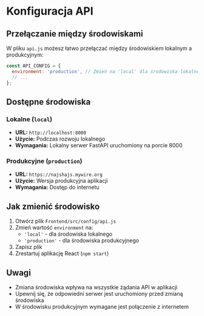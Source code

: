 # Konfiguracja API

## Przełączanie między środowiskami

W pliku `api.js` możesz łatwo przełączać między środowiskiem lokalnym a produkcyjnym:

```javascript
const API_CONFIG = {
  environment: 'production', // Zmień na 'local' dla środowiska lokalnego
  // ...
};
```

## Dostępne środowiska

### Lokalne (`local`)
- **URL:** `http://localhost:8000`
- **Użycie:** Podczas rozwoju lokalnego
- **Wymagania:** Lokalny serwer FastAPI uruchomiony na porcie 8000

### Produkcyjne (`production`)
- **URL:** `https://najshajs.mywire.org`
- **Użycie:** Wersja produkcyjna aplikacji
- **Wymagania:** Dostęp do internetu

## Jak zmienić środowisko

1. Otwórz plik `Frontend/src/config/api.js`
2. Zmień wartość `environment` na:
   - `'local'` - dla środowiska lokalnego
   - `'production'` - dla środowiska produkcyjnego
3. Zapisz plik
4. Zrestartuj aplikację React (`npm start`)

## Uwagi

- Zmiana środowiska wpływa na wszystkie żądania API w aplikacji
- Upewnij się, że odpowiedni serwer jest uruchomiony przed zmianą środowiska
- W środowisku produkcyjnym wymagane jest połączenie z internetem

